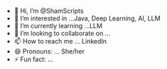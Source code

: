 - 👋 Hi, I’m @ShamScripts
- 👀 I’m interested in ...Java, Deep Learning, AI, LLM
- 🌱 I’m currently learning ...LLM
- 💞️ I’m looking to collaborate on ...
- 📫 How to reach me ...  LinkedIn
- 😄 Pronouns: ... She/her
- ⚡ Fun fact: ...

<!---
ShamScripts/ShamScripts is a ✨ special ✨ repository because its `README.md` (this file) appears on your GitHub profile.
You can click the Preview link to take a look at your changes.
--->
